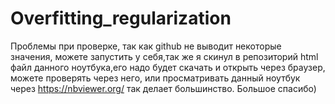 # Overfitting_regularization

Проблемы при проверке, так как github не выводит некоторые значения, можете запустить у себя,так же я скинул в репозиторий html файл данного ноутбука,его надо будет скачать и открыть через браузер, можете проверять через него, или просматривать данный ноутбук через https://nbviewer.org/ так делает большинство. Большое спасибо)
